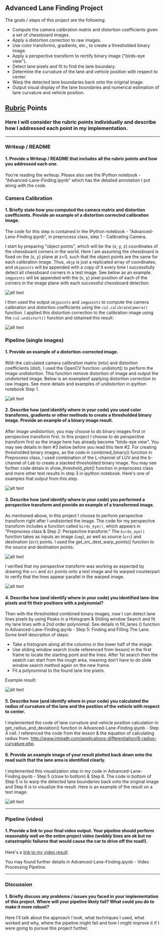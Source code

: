 ## Advanced Lane Finding Project

The goals / steps of this project are the following:

* Compute the camera calibration matrix and distortion coefficients given a set of chessboard images.
* Apply a distortion correction to raw images.
* Use color transforms, gradients, etc., to create a thresholded binary image.
* Apply a perspective transform to rectify binary image ("birds-eye view").
* Detect lane pixels and fit to find the lane boundary.
* Determine the curvature of the lane and vehicle position with respect to center.
* Warp the detected lane boundaries back onto the original image.
* Output visual display of the lane boundaries and numerical estimation of lane curvature and vehicle position.

[//]: # (Image References)

[image1]: ./output_images/calibration_image_corners.JPG  "Calibration Image with Founded Corners"
[image2]: ./output_images/distortion_corrected_2.JPG  "Undistortion calibration images"
[image3]: ./output_images/distortion_corrected_test_image.JPG "Undistortion test images"
[image4]: ./output_images/combine.JPG "Binary Example"
[image5]: ./output_images/src_dest.JPG "src dest Example"
[image6]: ./output_images/warped.JPG "Warp Example"
[image7]: ./output_images/find_lane.JPG "Find Lane"
[image8]: ./output_images/laneboundary.JPG "Identified Lane"
[video1]: ./project_video.mp4 "Video"

## [Rubric](https://review.udacity.com/#!/rubrics/571/view) Points

### Here I will consider the rubric points individually and describe how I addressed each point in my implementation.  

---

### Writeup / README

#### 1. Provide a Writeup / README that includes all the rubric points and how you addressed each one.  

You're reading the writeup. Please also see the IPython notebook - "Advanced-Lane-Finding.ipynb" which has the detailed annotation I put along with the code.

### Camera Calibration

#### 1. Briefly state how you computed the camera matrix and distortion coefficients. Provide an example of a distortion corrected calibration image.

The code for this step is contained in the IPython notebook - "Advanced-Lane-Finding.ipynb", in preprocess class, step 1 - Calibrating Camera.

I start by preparing "object points", which will be the (x, y, z) coordinates of the chessboard corners in the world. Here I am assuming the chessboard is fixed on the (x, y) plane at z=0, such that the object points are the same for each calibration image.  Thus, `objp` is just a replicated array of coordinates, and `objpoints` will be appended with a copy of it every time I successfully detect all chessboard corners in a test image. See below as an example.  `imgpoints` will be appended with the (x, y) pixel position of each of the corners in the image plane with each successful chessboard detection.  

![alt text][image1]

I then used the output `objpoints` and `imgpoints` to compute the camera calibration and distortion coefficients using the `cv2.calibrateCamera()` function.  I applied this distortion correction to the calibration image using the `cv2.undistort()` function and obtained this result: 

![alt text][image2]

### Pipeline (single images)

#### 1. Provide an example of a distortion-corrected image.

With the calculated camera calibration matrix (mtx) and distortion coefficients (dist), I used the OpenCV function: undistort() to perform the image undistortion. This function remove distortion of image and output the undistorted image. Below is an exampleof applying distortion correction to raw images. See more details and examples of undistortion in ipython notebook Step 1.

![alt text][image3]

#### 2. Describe how (and identify where in your code) you used color transforms, gradients or other methods to create a thresholded binary image.  Provide an example of a binary image result.

After image undistortion, you may choose to do binary images first or perspective transform first. In this project I choose to do perspective transform first so the image here has already become "birds-eye view". You may see details in item #3 below before you read this item #2. 
For creating thresholded binary images, as the code in combined_binary() function in Preprocess class, I used combination of the L-channel of LUV and the b-channel of Lab to create a stacked thresholded binary image.  You may see further code detais in show_threshold_plot() function in preprocess class and more other test results in step 3 in ipython notebook. Here's one of examples that output from this step.

![alt text][image4]

#### 3. Describe how (and identify where in your code) you performed a perspective transform and provide an example of a transformed image.

As mentioned above, in this project I choose to perform perspective transform right after I undistorted the image. The code for my perspective transform includes a function called `birds_eye()`, which appears in "Preprocess class & Step 2: Perspective transform."  The `birds_eye()` function takes as inputs an image (`img`), as well as source (`src`) and destination (`dst`) points.  I used the get_src_dest_warp_points() function to the source and destination points:

![alt text][image5]

I verified that my perspective transform was working as expected by drawing the `src` and `dst` points onto a test image and its warped counterpart to verify that the lines appear parallel in the warped image.

![alt text][image6]

#### 4. Describe how (and identify where in your code) you identified lane-line pixels and fit their positions with a polynomial?

Then with the thresholded combined binary images, now I can detect lane lines pixels by using Peaks in a Histogram & Sliding window Search and fit my lane lines with a 2nd order polynomial. See details in fill_lanes () function in Advanced-Lane-Finding.ipynb - Step 5: Finding and Filling The Lane. Some breif descrpiton of steps:
- Take a histogram along all the columns in the lower half of the image.
- Use sliding window search (code referenced from lesson) in the first frame to locate the starting point and the lines. After 1st search then the seatch can start from the rough area, meaning don’t have to do slide window search method again on the new frame.
- Fit a polynominal to the found lane line pixels.

Example result:

![alt text][image7]

#### 5. Describe how (and identify where in your code) you calculated the radius of curvature of the lane and the position of the vehicle with respect to center.

I implemented the code of lane curvature and vehicle position calculation in get_radius_and_deviation() function in Advanced-Lane-Finding.ipynb - Step 4 cell. I referenced the code from the lesson & the equation of calculating radius from: http://www.intmath.com/applications-differentiation/8-radius-curvature.php.


#### 6. Provide an example image of your result plotted back down onto the road such that the lane area is identified clearly.

I implemented this visualization step in my code in Advanced-Lane-Finding.ipynb - Step 5 (close to bottom) & Step 6.
The code in bottom of Step 5 is to warp the detected lane boundaries back onto the original image and Step 6 is to visualize the result. Here is an example of the result on a test image:

![alt text][image8]

---

### Pipeline (video)

#### 1. Provide a link to your final video output.  Your pipeline should perform reasonably well on the entire project video (wobbly lines are ok but no catastrophic failures that would cause the car to drive off the road!).

Here's a [link to my video result](./result_video.mp4)

You may found further details in  Advanced-Lane-Finding.ipynb - Video Processing Pipeline.

---

### Discussion

#### 1. Briefly discuss any problems / issues you faced in your implementation of this project.  Where will your pipeline likely fail?  What could you do to make it more robust?

Here I'll talk about the approach I took, what techniques I used, what worked and why, where the pipeline might fail and how I might improve it if I were going to pursue this project further.  
